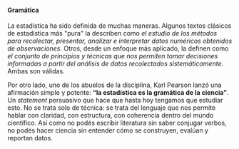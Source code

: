 #### Gramática

La estadística ha sido definida de muchas maneras. Algunos textos clásicos de estadística más "pura" la describen como *el estudio de los métodos para recolectar, presentar, analizar e interpretar datos numéricos obtenidos de observaciones*. Otros, desde un enfoque más aplicado, la definen como *el conjunto de principios y técnicas que nos permiten tomar decisiones informadas a partir del análisis de datos recolectados sistemáticamente*. Ambas son válidas.

Por otro lado, uno de los abuelos de la disciplina, Karl Pearson lanzó una afirmación simple y potente: **“la estadística es la gramática de la ciencia”**. Un *statement* persuasivo que hace que hasta hoy tengamos que estudiar esto. No se trata solo de técnica: se trata del lenguaje que nos permite hablar con claridad, con estructura, con coherencia dentro del mundo científico. Así como no podés escribir literatura sin saber conjugar verbos, no podés hacer ciencia sin entender cómo se construyen, evalúan y reportan datos.

